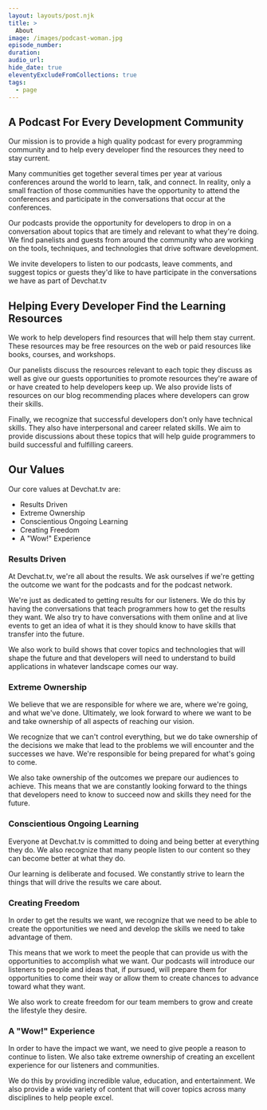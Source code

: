 ```yaml
---
layout: layouts/post.njk
title: >
  About
image: /images/podcast-woman.jpg
episode_number:
duration:
audio_url:
hide_date: true
eleventyExcludeFromCollections: true
tags:
  - page
---
```


## A Podcast For Every Development Community

Our mission is to provide a high quality podcast for every programming community and to help every developer find the resources they need to stay current.

Many communities get together several times per year at various conferences around the world to learn, talk, and connect. In reality, only a small fraction of those communities have the opportunity to attend the conferences and participate in the conversations that occur at the conferences.

Our podcasts provide the opportunity for developers to drop in on a conversation about topics that are timely and relevant to what they're doing. We find panelists and guests from around the community who are working on the tools, techniques, and technologies that drive software development.

We invite developers to listen to our podcasts, leave comments, and suggest topics or guests they'd like to have participate in the conversations we have as part of Devchat.tv

## Helping Every Developer Find the Learning Resources

We work to help developers find resources that will help them stay current. These resources may be free resources on the web or paid resources like books, courses, and workshops.

Our panelists discuss the resources relevant to each topic they discuss as well as give our guests opportunities to promote resources they're aware of or have created to help developers keep up. We also provide lists of resources on our blog recommending places where developers can grow their skills.

Finally, we recognize that successful developers don't only have technical skills. They also have interpersonal and career related skills. We aim to provide discussions about these topics that will help guide programmers to build successful and fulfilling careers.

## Our Values

Our core values at Devchat.tv are:

* Results Driven
* Extreme Ownership
* Conscientious Ongoing Learning
* Creating Freedom
* A "Wow!" Experience

### Results Driven

At Devchat.tv, we're all about the results. We ask ourselves if we're getting the outcome we want for the podcasts and for the podcast network.

We're just as dedicated to getting results for our listeners. We do this by having the conversations that teach programmers how to get the results they want. We also try to have conversations with them online and at live events to get an idea of what it is they should know to have skills that transfer into the future.

We also work to build shows that cover topics and technologies that will shape the future and that developers will need to understand to build applications in whatever landscape comes our way.

### Extreme Ownership

We believe that we are responsible for where we are, where we're going, and what we've done. Ultimately, we look forward to where we want to be and take ownership of all aspects of reaching our vision.

We recognize that we can't control everything, but we do take ownership of the decisions we make that lead to the problems we will encounter and the successes we have. We're responsible for being prepared for what's going to come.

We also take ownership of the outcomes we prepare our audiences to achieve. This means that we are constantly looking forward to the things that developers need to know to succeed now and skills they need for the future.

### Conscientious Ongoing Learning

Everyone at Devchat.tv is committed to doing and being better at everything they do. We also recognize that many people listen to our content so they can become better at what they do.

Our learning is deliberate and focused. We constantly strive to learn the things that will drive the results we care about.

### Creating Freedom

In order to get the results we want, we recognize that we need to be able to create the opportunities we need and develop the skills we need to take advantage of them.

This means that we work to meet the people that can provide us with the opportunities to accomplish what we want. Our podcasts will introduce our listeners to people and ideas that, if pursued, will prepare them for opportunities to come their way or allow them to create chances to advance toward what they want.

We also work to create freedom for our team members to grow and create the lifestyle they desire.

### A "Wow!" Experience

In order to have the impact we want, we need to give people a reason to continue to listen. We also take extreme ownership of creating an excellent experience for our listeners and communities.

We do this by providing incredible value, education, and entertainment. We also provide a wide variety of content that will cover topics across many disciplines to help people excel.
